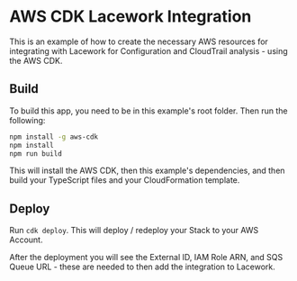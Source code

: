 # AWS CDK Lacework Integration

This is an example of how to create the necessary AWS resources for integrating with Lacework for Configuration and CloudTrail analysis - using the AWS CDK.

## Build

To build this app, you need to be in this example's root folder. Then run the following:

```bash
npm install -g aws-cdk
npm install
npm run build
```

This will install the AWS CDK, then this example's dependencies, and then build your TypeScript files and your CloudFormation template.

## Deploy

Run `cdk deploy`. This will deploy / redeploy your Stack to your AWS Account.

After the deployment you will see the External ID, IAM Role ARN, and SQS Queue URL - these are needed to then add the integration to Lacework.
